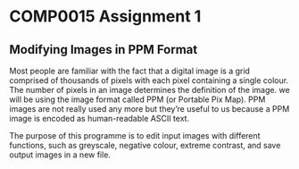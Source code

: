 # COMP0015 Assignment 1
## Modifying Images in PPM Format
Most people are familiar with the fact that a digital image is a grid comprised of thousands of pixels with each pixel containing a single colour. The number of pixels in an image determines the definition of the image. we will be using the image format called PPM (or Portable Pix Map). PPM images are not really used any more but they’re useful to us because a PPM image is encoded as human-readable ASCII text. 

The purpose of this programme is to edit input images with different functions, such as greyscale, negative colour, extreme contrast, and save output images in a new file.
